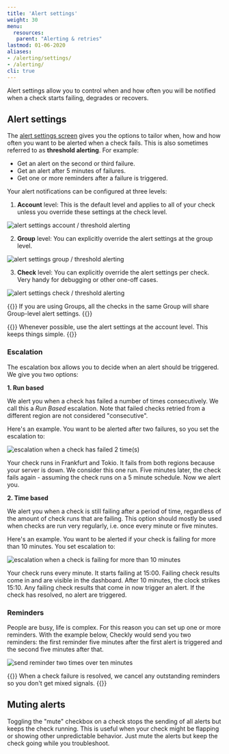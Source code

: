 ```yaml
---
title: 'Alert settings'
weight: 30
menu:
  resources:
   parent: "Alerting & retries"
lastmod: 01-06-2020
aliases:
- /alerting/settings/
- /alerting/
cli: true
---
```


Alert settings allow you to control when and how often you will be notified when a check starts failing, degrades or recovers.

## Alert settings

The [alert settings screen](https://app.checklyhq.com/alerts/settings) gives you the options to tailor when, how and how
often you want to be alerted when a check fails. This is also sometimes referred to as **threshold alerting**. For example:

- Get an alert on the second or third failure.
- Get an alert after 5 minutes of failures.
- Get one or more reminders after a failure is triggered.

Your alert notifications can be configured at three levels:

1. **Account** level: This is the default level and applies to all of your check unless you override these settings at the check level.

![alert settings account / threshold alerting](/docs/images/alerting/alert-settings.png)

2. **Group** level: You can explicitly override the alert settings at the group level.

![alert settings group / threshold alerting](/docs/images/alerting/alert-settings-group.png)

3. **Check** level: You can explicitly override the alert settings per check. Very handy for debugging or other one-off cases.

![alert settings check / threshold alerting](/docs/images/alerting/alert-settings-check.png)


{{<info >}}
If you are using Groups, all the checks in the same Group will share Group-level alert settings.
{{</info >}}

{{<info >}}
Whenever possible, use the alert settings at the account level. This keeps things simple.
{{</info>}}

### Escalation

The escalation box allows you to decide when an alert should be triggered. We give you two options:

**1. Run based**

We alert you when a check has failed a number of times consecutively. We call this a *Run Based* escalation. Note that failed checks retried
from a different region are not considered "consecutive".

Here's an example. You want to be alerted after two failures, so you set the escalation to:

![escalation when a check has failed 2 time(s)](/docs/images/alerting/escalation-1.png)

Your check runs in Frankfurt and Tokio. It fails from both regions because your server is down. We consider this
one run. Five minutes later, the check fails again - assuming the check runs on a 5 minute schedule. Now we alert you.

**2. Time based**

We alert you when a check is still failing after a period of time, regardless of the amount of check runs that are failing.
This option should mostly be used when checks are run very regularly, i.e. once every minute or five minutes.

Here's an example. You want to be alerted if your check is failing for more than 10 minutes. You set escalation to:

![escalation when a check is failing for more than 10 minutes](/docs/images/alerting/escalation-2.png)

Your check runs every minute. It starts failing at 15:00. Failing check results come in and are visible in the dashboard.
After 10 minutes, the clock strikes 15:10. Any failing check results that come in now trigger an alert. If the check has
resolved, no alert are triggered.

### Reminders

People are busy, life is complex. For this reason you can set up one or more reminders. With the example below, Checkly
would send you two reminders: the first reminder five minutes after the first alert is triggered and the second five minutes
after that.

![send reminder two times over ten minutes](/docs/images/alerting/reminders-1.png)

{{<info >}}
When a check failure is resolved, we cancel any outstanding reminders so you don't get mixed signals.
{{</info>}}

## Muting alerts

Toggling the "mute" checkbox on a check stops the sending of all alerts but keeps the check running. This is useful when
your check might be flapping or showing other unpredictable behavior. Just mute the alerts but keep the check going while
you troubleshoot.
